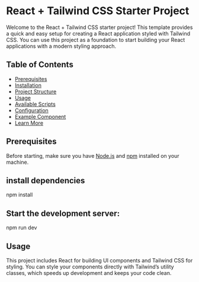 # React + Tailwind CSS Starter Project

Welcome to the React + Tailwind CSS starter project! This template provides a quick and easy setup for creating a React application styled with Tailwind CSS. You can use this project as a foundation to start building your React applications with a modern styling approach.

## Table of Contents
- [Prerequisites](#prerequisites)
- [Installation](#installation)
- [Project Structure](#project-structure)
- [Usage](#usage)
- [Available Scripts](#available-scripts)
- [Configuration](#configuration)
- [Example Component](#example-component)
- [Learn More](#learn-more)

## Prerequisites

Before starting, make sure you have [Node.js](https://nodejs.org/) and [npm](https://www.npmjs.com/) installed on your machine.

## install dependencies 

npm install

## Start the development server:

npm run dev

## Usage

This project includes React for building UI components and Tailwind CSS for styling. You can style your components directly with Tailwind’s utility classes, which speeds up development and keeps your code clean.
